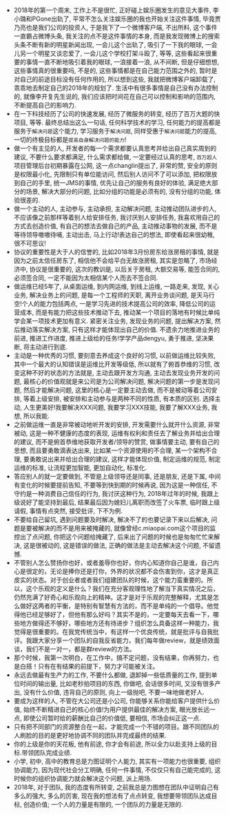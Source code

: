 * 2018年的第一个周末, 工作上不是很忙, 正好碰上娱乐圈发生的意见大事件, 李小璐和PGone出轨了, 平常不怎么关注娱乐圈的我也开始关注这件事情, 毕竟贾乃亮也是我们公司的投资人, 于是我下了一个微博客户端, 不出所料, 这个事件一直霸占微博头条, 我关注的点不是这件事情的本身, 而是我发现微博上的搜索头条不断有新的明星新闻出现, 一会儿这个出轨了, 吸引了一下我的眼球, 一会儿另一个明星又谈恋爱了, 一会儿这个学校打架斗殴了, 等等, 这些看起来很重要的事情一直不断地吸引着我的眼球, 一浪接着一浪, 从不间断, 但是仔细想想, 这些事情真的很重要吗, 不是的, 这些事情都是在自己能力范围之外的, 暂时是对自己的前途目标没有任何作用的, 所以想到这些, 我就把微博客户端卸载了, 乖乖地去制定自己的2018年的规划了. 生活中有很多事情是自己没有办法控制的, 就像李开复先生说的, 我们应该把时间花在自己可以控制和影响的范围内, 不断提高自己的影响力.
* 在一下科技经历了公司的快速发展, 经历了微服务的转变, 经历了百万大题的快项目, 等等. 最终总结出这么一句话, 任何科学技术的学习, 任何能力的提高都是服务于`解决问题`这个能力, 学习服务于`解决问题`, 同样受惠于`解决问题`能力的提高, 一切的终极目标都是`提高自身解决问题的能力`!
* 做一个有主见的人, 开发者的每一个需求都要认真思考并给出自己真实周到的建议, 不要什么要求都满足, 什么需求都给做, 一定要经过认真的思考, `百万超人`项目管理后台初期暴露在公网, 这一点changlin提出了, 非常的赞, 安全的原则是权限最小化, 先限制只有单位能访问, 然后别人访问不了可以添加, 把权限放到自己的手里, 统一JMS的事情, 优先让自己的服务有良好的体验, 满足绝大部分的场景, 解决大部分的问题, 比如分组的功能是必须有的, 没有分组的功能, 体验很差的.
* 做一个主动的人, 主动参与, 主动承担, 主动解决问题, 主动推动团队进步的人, 不应该像之前那样等着别人给安排任务, 我讨厌别人安排任务, 我喜欢用自己的方式去创造价值, 有自己的想法去做自己的产品, 主动推动事物的发展, 而不是等待领导嗷嗷待哺, 主动出击, 马上行动!表达自己的想法, 即使看起来很幼稚, 很不可思议!
* 协议的重要性是大于人的信誉的, 比如2018年3月份房东给涨房租的事情, 就是因为之前太信任房东了, 相信他不会给平白无故涨房租, 其实是忽略了, 市场经济中, 协议是很重要的, 这次的教训是, 以后关于房租, 大额交易等, 能签合同的, 必须签合同, 一定不能因为太相信某个人而去不签合同.
* 做运维已经5年了, 从桌面运维, 到内网运维, 到线上运维, 一路走来, 发现, 关心业务, 解决业务上的问题, 是每一个工程师的天职, 离开业务谈问题, 是天马行空!个人的能力包括两点, 一是学习先进的技术提高公司的效率, 降低公司的运营成本, 而是有能力把这些技术推动下去, 推动某一个项目的落地有时候比单纯学会某一项技术更加有意义. 紧密关注业务, 发现业务的问题, 提出解决方案, 然后推动落实解决方案, 只有这样才能体现出自己的价值. 不遗余力地推进业务的前进, 推进工作进度, 推进上级给的任务!学学产品dengyu, 勇于推进, 坚决果断, 将主动进行到底.
* 主动是一种优秀的习惯, 要刻意去养成这个良好的习惯, 以前做运维比较失败, 其中一个最大的认知错误是运维比开发等级低, 所以就有了俯首恭维的习惯, 改变这种不好的状态的方法就是, 主动去跟开发方沟通, 主动去发现业务开发的问题, 最核心的价值观就是来公司是为公司解决问题, 解决问题的第一步是发现问题, 然后才能解决问题, 这里的核心是一定要主动去做, 而不是被动等着公司安排, 等着上级安排, 被安排和主动参与是两种不同的性质, 有本质的区别. 选择主动, 人生更美好!我要解决XXX问题, 我要学习XXX技能, 我要了解XXX业务, 我想, 所以我能.
* 之前做运维一直是非常被动地听开发的安排, 开发需要什么就开什么资源, 非常被动, 这是一种不健康的态度的表现, 运维有权利和责任去了解业务并给出合理的建议, 而不是俯首恭维地获取开发者/领导的赞赏, 做事情要主动, 要有自己的思想, 而且要勇敢滴表达出来, 比如某一个资源使用的不合理, 某一个架构不合理, 要勇敢说出来并给出合理的建议, 这样才能体现价值, 制定运维的规范, 制定运维的标准, 让流程更加智能, 更加自动化, 标准化.
* 答应别人的就一定要做到, 不管是上级领导还是同事, 还是朋友, 还是下属, 中间有变化的时候要提前告知, 不要等到快到期的时候再说, 因为这是一种信任, 不守约是一种消费自己信任的行为, 我讨厌这种行为, 2018年过年的时候, 我跟上级说好了能坚持到最后, 结果最后因为媳妇儿离职而改签了火车票, 临时跟上级请假, 事情有点突然, 接受批评, 下不为例.
* 不要给自己留坑, 遇到问题要及时解决, 解决不了的也要记录下来以后解决, 问题是要被解决的而不是用来被掩藏的, 就像曾经c.miaopai.com这个项目的监控出了点问题, 你把这个问题给掩藏了, 后来出了问题的时候也是匆匆忙忙来解决, 这是很被动的, 这是错误的做法, 正确的做法是主动去解决这个问题, 不留遗憾.
* 不管别人怎么赞扬你也好，或者羞辱你也好，你内心知道你自己是谁，自己内心是很定的，无论是捧你还是打你，外界的状况都不会伤害到你，这才是真正皮实的状态。对于创业者或者我们组建团队的时候，这个能力蛮重要的。所以，这个乐观的定义是什么？我们在充分客观理性地了解当下真实情况之后，仍然充满了好奇心和乐观向上的精神。这才是对于乐观的完整解释，尤其是怎么做好这两者的平衡，是特别有智慧有方法的，而不是单纯的一个倡导。他觉得他已经足够好了，但他有那么好吗？其实不是的，一定要每天去看一下，哪些地方做得还不够好，哪些地方还有待进步？组织怎么具备这样一种能力，我觉得是很重要的。在我党传统当中，有这样一个优良传统，就是批评与自我批评。我跟大家分享一个团队的自我反省能力，我们每年做review，就是绩效面谈，我们不是一对一，都是群review的方法。
* 那个时候，我第一次明白，在工作中，搞不定问题，没有结果，你再努力，也是白搭！只有在有结果的前提下，努力才可能被关注。
* 永远去做最有生产力的工作, 不要什么都做, 退卸掉一些低质量的工作, 提到单位时间的输出量, 比如老秒拍项目的东西, 你做吧, 会话很多时间, 又没有很多产出, 没有什么价值, 违背自己的原则, 向上一级抛吧, 不要一味地做老好人.
* 要成为这样的人, 不管在大公司还是小公司, 你能够关系你能给客户提供什么价值, 始终不断精进自己的核心价值!为用户提供最佳的解决方案, 眼光放长远一点, 即使公司暂时给的薪酬比自己的价值低, 要相信, 市场会纠正这一点.
* 只有把不同部门的资源整合在一起，才能完成一个不错的项目。跟不同团队的人刷脸的目的是更好地协调不同的团队并完成最终的结果.
* 你的上级是你的天花板, 他有前途, 你才会有前途, 所以全力以赴支持上级的目标.带领团队完成业绩.
* 小学, 初中, 高中的教育总是力图证明个人能力, 其实有一项能力也很重要, 组织协调能力, 因为现代社会分工明确, 任何一件事情, 不仅仅只有自己能完成的, 这时候你的组织协调能力就会解决这个问题, 派上用场.
* 2018年, 对于团队, 我的态度有所转变, 之前我总是力图想在团队中证明自己有多么的强大, 多么的厉害, 现在我的想法有了点点转变, 我想要带领团队达成目标, 创造价值; 一个人的力量是有限的, 一个团队的力量是无限的.